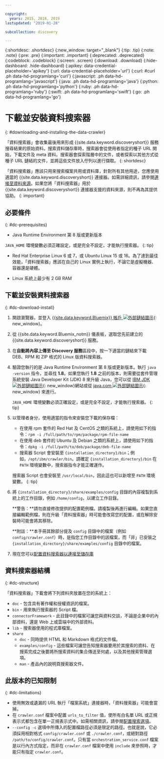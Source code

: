 ```yaml
---

copyright:
  years: 2015, 2018, 2019
lastupdated: "2019-01-28"

subcollection: discovery

---
```


{:shortdesc: .shortdesc}
{:new_window: target="_blank"}
{:tip: .tip}
{:note: .note}
{:pre: .pre}
{:important: .important}
{:deprecated: .deprecated}
{:codeblock: .codeblock}
{:screen: .screen}
{:download: .download}
{:hide-dashboard: .hide-dashboard}
{:apikey: data-credential-placeholder='apikey'} 
{:url: data-credential-placeholder='url'}
{:curl: #curl .ph data-hd-programlang='curl'}
{:javascript: .ph data-hd-programlang='javascript'}
{:java: .ph data-hd-programlang='java'}
{:python: .ph data-hd-programlang='python'}
{:ruby: .ph data-hd-programlang='ruby'}
{:swift: .ph data-hd-programlang='swift'}
{:go: .ph data-hd-programlang='go'}

# 下載並安裝資料搜索器
{: #downloading-and-installing-the-data-crawler}

「資料搜索器」會收集最後用來形成 {{site.data.keyword.discoveryshort}} 服務搜尋結果的原始資料。搜索資料儲存庫時，搜索器會從使用者指定的種子 URL 開始，下載文件及 meta 資料。搜索器會探索階層中的文件，或者探索以其他方式從種子 URL 鏈結的文件，並將這些文件放入佇列以進行擷取。
{: shortdesc}

「資料搜索器」應該只用來搜索檔案共用或資料庫，針對所有其他用途，您應使用適當的 {{site.data.keyword.discoveryshort}} 連接器。如需詳細資訊，請參閱[連接至資料來源](/docs/services/discovery?topic=discovery-sources#sources)。如果您將「資料搜索器」用於 {{site.data.keyword.discoveryshort}} 連接器支援的資料來源，則不再為其提供協助。
{: important}

## 必要條件
{: #dc-prerequisites}

-   Java Runtime Environment 第 8 版或更新版本

`JAVA_HOME` 環境變數必須正確設定，或是完全不設定，才能執行搜索器。
    {: tip}
-   Red Hat Enterprise Linux 6 或 7，或 Ubuntu Linux 15 或 16。為了達到最佳效能，「資料搜索器」應該在自己的 Linux 實例上執行，不論它是虛擬機器、容器還是硬體。

-   Linux 系統上最少有 2 GB RAM

## 下載並安裝資料搜索器
{: #dc-download-install}

1.  開啟瀏覽器，並登入 [{{site.data.keyword.Bluemix}} 帳戶 ![外部鏈結圖示](../../icons/launch-glyph.svg "外部鏈結圖示")](https://{DomainName}/){: new_window}。

1.  從 {{site.data.keyword.Bluemix_notm}} 儀表板，選取您先前建立的 {{site.data.keyword.discoveryshort}} 服務。

1.  在**自動將內容上傳至 Discovery 服務**區段中，按一下適當的鏈結來下載 DEB、RPM 和 ZIP 格式的 Linux 版資料搜索器。

1.  驗證您執行的是 Java Runtime Environment 第 8 版或更新版本。執行 `java -version` 指令，並尋找 **1.8**。如果您執行 **1.8** 之前的版本，則需要從套件管理系統安裝 Java Developer Kit (JDK) 8 來升級 Java，您可以從 [IBM JDK ![外部鏈結圖示](../../icons/launch-glyph.svg "外部鏈結圖示")](https://www.ibm.com/developerworks/java/jdk/){: new_window}網站或從 [java.com ![外部鏈結圖示](../../icons/launch-glyph.svg "外部鏈結圖示")](http://www.java.com){: new_window} 來進行。

    `JAVA_HOME` 環境變數必須正確設定，或是完全不設定，才能執行搜索器。
    {: tip}

1.  以管理者身分，使用適當的指令來安裝您下載的保存檔：

    -   在使用 rpm 套件的 Red Hat 及 CentOS 之類的系統上，請使用如下的指令：`rpm -i /full/path/to/rpm/package/rpm-file-name`
    -   在使用 deb 套件的 Ubuntu 及 Debian 之類的系統上，請使用如下的指令：`dpkg -i /full/path/to/deb/package/deb-file-name`
    -   搜索器 Script 會安裝至 `{installation_directory}/bin`；例如，`/opt/ibm/crawler/bin`。請確定 `{installation_directory}/bin` 在 `PATH` 環境變數中，搜索器指令才能正確運作。

    搜索器 Script 也會安裝至 `/usr/local/bin`，因此這也可以新增至 `PATH` 環境變數。
    {: tip}
1.  將 `{installation_directory}/share/examples/config` 目錄的內容複製到系統上的工作目錄，例如 `/home/config`，以建立工作目錄。

    **警告：**請勿直接修改提供的配置範例檔。請複製後再進行編輯。如果您直接編輯範例檔，則在升級「資料搜索器」時可能會改寫您的配置，或在解除安裝時可能會將其移除。

    **附註：**本手冊其餘部分提及 `config` 目錄中的檔案（例如 `config/crawler.conf`）時，是指您工作目錄中的該檔案，而「非」已安裝之 `{installation_directory}/share/examples/config` 目錄中的檔案。

1.  現在您可以[配置資料搜索器以連接至儲存庫](/docs/services/discovery?topic=discovery-configuring-connector-and-seed-options#configuring-connector-and-seed-options)

## 資料搜索器結構
{: #dc-structure}

「資料搜索器」下載會將下列資料夾放置在您的系統上：

-   `doc` - 包含具有著作權和授權資訊的檔案。
-   `bin` - 用來執行搜索器的 Script 檔。
-   `connectorFramework` - 此目錄中的檔案可讓您與資料交談，不論是企業中的內部資料，還是 Web 上或雲端中的外部資料。
-   `lib` - 搜索器使用的程式庫檔案。
-   `share`
    -   `doc` - 同時提供 HTML 和 Markdown 格式的文件檔。
    -   `examples/config` - 這些檔案可讓您告知搜索器要用於其搜索的資料、在搜索完成之後要將所搜索資料的集合傳送至何處，以及其他搜索管理選項。
    -   `man` - 產品內的說明頁搜索器文件。

## 此版本的已知限制
{: #dc-limitations}

-   使用無效或遺漏的 URL 執行「檔案系統」連接器時，「資料搜索器」可能會當掉。
-   在 `crawler.conf` 檔案中配置 `urls_to_filter` 值，使所有白名單 URL 或正規表示式都包含在單一正規表示式中。如需相關資訊，請參閱[配置搜索選項](/docs/services/discovery?topic=discovery-configuring-the-data-crawler#configuring-crawl-options)。
-   `--config -c` 選項中所傳入的配置檔路徑必須是限定的路徑。也就是說，它必須採用相對格式 `config/crawler.conf` 或 `./crawler.conf`，或絕對路徑 `/path/to/config/crawler.conf`。只有當 `orchestration_service.conf` 檔案是以行內方式指定，而非在 `crawler.conf` 檔案中使用 `include` 來參照時，才能只有指定 `crawler.conf`。
